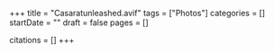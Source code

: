 +++
title = "Casaratunleashed.avif"
tags = ["Photos"]
categories = []
startDate = ""
draft = false
pages = []

citations = []
+++
